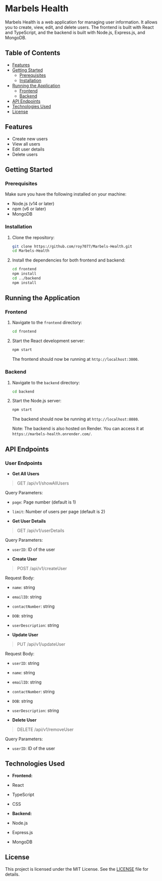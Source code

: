 # Marbels Health

Marbels Health is a web application for managing user information. It allows you to create, view, edit, and delete users. The frontend is built with React and TypeScript, and the backend is built with Node.js, Express.js, and MongoDB.

## Table of Contents

- [Features](#features)
- [Getting Started](#getting-started)
  - [Prerequisites](#prerequisites)
  - [Installation](#installation)
- [Running the Application](#running-the-application)
  - [Frontend](#frontend)
  - [Backend](#backend)
- [API Endpoints](#api-endpoints)
- [Technologies Used](#technologies-used)
- [License](#license)

## Features

- Create new users
- View all users
- Edit user details
- Delete users

## Getting Started

### Prerequisites

Make sure you have the following installed on your machine:

- Node.js (v14 or later)
- npm (v6 or later)
- MongoDB

### Installation

1. Clone the repository:

    ```bash
    git clone https://github.com/roy7077/Marbels-Health.git
    cd Marbels-Health
    ```

2. Install the dependencies for both frontend and backend:

    ```bash
    cd frontend
    npm install
    cd ../backend
    npm install
    ```

## Running the Application

### Frontend

1. Navigate to the `frontend` directory:

    ```bash
    cd frontend
    ```

2. Start the React development server:

    ```bash
    npm start
    ```

   The frontend should now be running at `http://localhost:3000`.

### Backend

1. Navigate to the `backend` directory:

    ```bash
    cd backend
    ```

2. Start the Node.js server:

    ```bash
    npm start
    ```

   The backend should now be running at `http://localhost:8080`.

   Note: The backend is also hosted on Render. You can access it at `https://marbels-health.onrender.com/`.

## API Endpoints

### User Endpoints

- **Get All Users**
> GET /api/v1/showAllUsers

Query Parameters:
- `page`: Page number (default is 1)
- `limit`: Number of users per page (default is 2)

- **Get User Details**
> GET /api/v1/userDetails

Query Parameters:
- `userID`: ID of the user

- **Create User**
> POST /api/v1/createUser

Request Body:
- `name`: string
- `emailID`: string
- `contactNumber`: string
- `DOB`: string
- `userDescription`: string

- **Update User**
> PUT /api/v1/updateUser

Request Body:
- `userID`: string
- `name`: string
- `emailID`: string
- `contactNumber`: string
- `DOB`: string
- `userDescription`: string

- **Delete User**
> DELETE /api/v1/removeUser


Query Parameters:
- `userID`: ID of the user

## Technologies Used

- **Frontend:**
- React
- TypeScript
- CSS

- **Backend:**
- Node.js
- Express.js
- MongoDB

## License

This project is licensed under the MIT License. See the [LICENSE](LICENSE) file for details.

